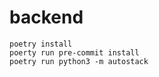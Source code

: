 # backend

```shell
poetry install
poerty run pre-commit install
poetry run python3 -m autostack
```
